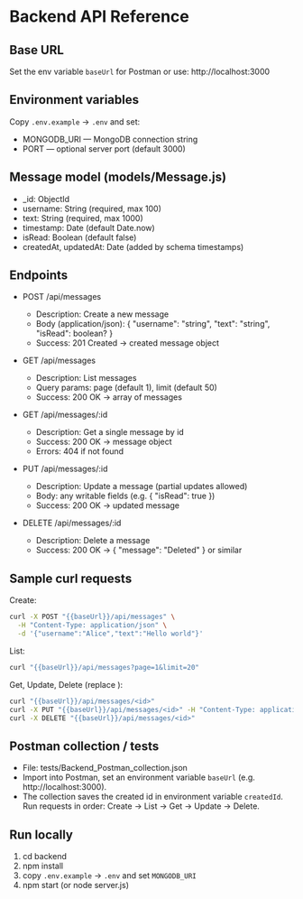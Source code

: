 # Backend API Reference

## Base URL
Set the env variable `baseUrl` for Postman or use:
http://localhost:3000

## Environment variables
Copy `.env.example` → `.env` and set:
- MONGODB_URI — MongoDB connection string
- PORT — optional server port (default 3000)

## Message model (models/Message.js)
- _id: ObjectId
- username: String (required, max 100)
- text: String (required, max 1000)
- timestamp: Date (default Date.now)
- isRead: Boolean (default false)
- createdAt, updatedAt: Date (added by schema timestamps)

## Endpoints

- POST /api/messages
  - Description: Create a new message
  - Body (application/json): { "username": "string", "text": "string", "isRead": boolean? }
  - Success: 201 Created → created message object

- GET /api/messages
  - Description: List messages
  - Query params: page (default 1), limit (default 50)
  - Success: 200 OK → array of messages

- GET /api/messages/:id
  - Description: Get a single message by id
  - Success: 200 OK → message object
  - Errors: 404 if not found

- PUT /api/messages/:id
  - Description: Update a message (partial updates allowed)
  - Body: any writable fields (e.g. { "isRead": true })
  - Success: 200 OK → updated message

- DELETE /api/messages/:id
  - Description: Delete a message
  - Success: 200 OK → { "message": "Deleted" } or similar

## Sample curl requests

Create:
```bash
curl -X POST "{{baseUrl}}/api/messages" \
  -H "Content-Type: application/json" \
  -d '{"username":"Alice","text":"Hello world"}'
```

List:
```bash
curl "{{baseUrl}}/api/messages?page=1&limit=20"
```

Get, Update, Delete (replace <id>):
```bash
curl "{{baseUrl}}/api/messages/<id>"
curl -X PUT "{{baseUrl}}/api/messages/<id>" -H "Content-Type: application/json" -d '{"isRead":true}'
curl -X DELETE "{{baseUrl}}/api/messages/<id>"
```

## Postman collection / tests
- File: tests/Backend_Postman_collection.json
- Import into Postman, set an environment variable `baseUrl` (e.g. http://localhost:3000).
- The collection saves the created id in environment variable `createdId`. Run requests in order: Create → List → Get → Update → Delete.

## Run locally
1. cd backend
2. npm install
3. copy `.env.example` → `.env` and set `MONGODB_URI`
4. npm start (or node server.js)
